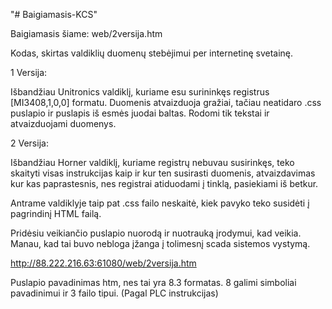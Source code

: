 "# Baigiamasis-KCS" 

Baigiamasis šiame: web/2versija.htm

Kodas, skirtas valdiklių duomenų stebėjimui per internetinę svetainę.

1 Versija:

Išbandžiau Unitronics valdiklį, kuriame esu surininkęs registrus [MI3408,1,0,0] formatu. Duomenis atvaizduoja gražiai, tačiau neatidaro .css puslapio ir puslapis iš esmės juodai baltas. Rodomi tik tekstai ir atvaizduojami duomenys.

2 Versija:

Išbandžiau Horner valdiklį, kuriame registrų nebuvau susirinkęs, teko skaityti visas instrukcijas kaip ir kur ten susirasti duomenis, atvaizdavimas kur kas paprastesnis, nes registrai atiduodami į tinklą, pasiekiami iš betkur.

Antrame valdiklyje taip pat .css failo neskaitė, kiek pavyko teko susidėti į pagrindinį HTML failą.

Pridėsiu veikiančio puslapio nuorodą ir nuotrauką įrodymui, kad veikia. Manau, kad tai buvo nebloga įžanga į tolimesnį scada sistemos vystymą.

http://88.222.216.63:61080/web/2versija.htm

Puslapio pavadinimas htm, nes tai yra 8.3 formatas. 8 galimi simboliai pavadinimui ir 3 failo tipui. (Pagal PLC instrukcijas)
